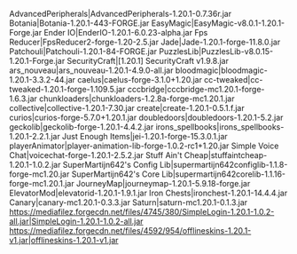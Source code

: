 AdvancedPeripherals|AdvancedPeripherals-1.20.1-0.7.36r.jar
Botania|Botania-1.20.1-443-FORGE.jar
EasyMagic|EasyMagic-v8.0.1-1.20.1-Forge.jar
Ender IO|EnderIO-1.20.1-6.0.23-alpha.jar
Fps Reducer|FpsReducer2-forge-1.20-2.5.jar
Jade|Jade-1.20.1-forge-11.8.0.jar
Patchouli|Patchouli-1.20.1-84-FORGE.jar
PuzzlesLib|PuzzlesLib-v8.0.15-1.20.1-Forge.jar
SecurityCraft|[1.20.1] SecurityCraft v1.9.8.jar
ars_nouveau|ars_nouveau-1.20.1-4.9.0-all.jar
bloodmagic|bloodmagic-1.20.1-3.3.2-44.jar
caelus|caelus-forge-3.1.0+1.20.jar
cc-tweaked|cc-tweaked-1.20.1-forge-1.109.5.jar
cccbridge|cccbridge-mc1.20.1-forge-1.6.3.jar
chunkloaders|chunkloaders-1.2.8a-forge-mc1.20.1.jar
collective|collective-1.20.1-7.30.jar
create|create-1.20.1-0.5.1.f.jar
curios|curios-forge-5.7.0+1.20.1.jar
doubledoors|doubledoors-1.20.1-5.2.jar
geckolib|geckolib-forge-1.20.1-4.4.2.jar
irons_spellbooks|irons_spellbooks-1.20.1-2.2.1.jar
Just Enough Items|jei-1.20.1-forge-15.3.0.1.jar
playerAnimator|player-animation-lib-forge-1.0.2-rc1+1.20.jar
Simple Voice Chat|voicechat-forge-1.20.1-2.5.2.jar
Stuff Ain't Cheap|stuffaintcheap-1.20.1-1.0.2.jar
SuperMartijn642's Config Lib|supermartijn642configlib-1.1.8-forge-mc1.20.jar
SuperMartijn642's Core Lib|supermartijn642corelib-1.1.16-forge-mc1.20.1.jar
JourneyMap|journeymap-1.20.1-5.9.18-forge.jar
ElevatorMod|elevatorid-1.20.1-1.9.1.jar
Iron Chests|ironchest-1.20.1-14.4.4.jar
Canary|canary-mc1.20.1-0.3.3.jar
Saturn|saturn-mc1.20.1-0.1.3.jar
https://mediafilez.forgecdn.net/files/4745/380/SimpleLogin-1.20.1-1.0.2-all.jar|SimpleLogin-1.20.1-1.0.2-all.jar
https://mediafilez.forgecdn.net/files/4592/954/offlineskins-1.20.1-v1.jar|offlineskins-1.20.1-v1.jar
